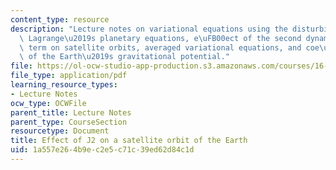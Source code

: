 ```yaml
---
content_type: resource
description: "Lecture notes on variational equations using the disturbing function,\
  \ Lagrange\u2019s planetary equations, e\uFB00ect of the second dynamic form factor\
  \ term on satellite orbits, averaged variational equations, and coe\uFB03cients\
  \ of the Earth\u2019s gravitational potential."
file: https://ol-ocw-studio-app-production.s3.amazonaws.com/courses/16-346-astrodynamics-fall-2008/1a557e264b9ec2e5c71c39ed62d84c1d_lec_30.pdf
file_type: application/pdf
learning_resource_types:
- Lecture Notes
ocw_type: OCWFile
parent_title: Lecture Notes
parent_type: CourseSection
resourcetype: Document
title: Effect of J2 on a satellite orbit of the Earth
uid: 1a557e26-4b9e-c2e5-c71c-39ed62d84c1d
---
```

